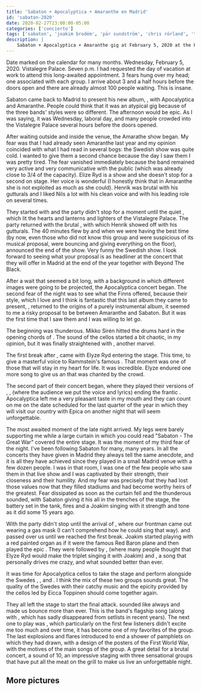 ```yaml
---
title: 'Sabaton + Apocalyptica + Amaranthe en Madrid'
id: 'sabaton-2020'
date: 2020-02-27T23:00:00-05:00
categories: ['concierto']
tags: ['sabaton', 'joakim brodém', 'pär sundström', 'chris rörland', 'tommy johason', 'hannes van dahl', 'the great war', 'apocalyptica', 'eicca toppinen', 'paavo lötjönen', 'perttu kivilaakso', 'mikko sirén', 'cell-0', 'amaranthe', 'elize ryd', 'olof mörck', 'henrik englund', 'nils molin', 'johan andreassen', 'morten løwe sørensen']
description: |
    Sabaton + Apocalyptica + Amaranthe gig at February 5, 2020 at the Palacio de Vistalegre in Madrid
---
```


Date marked on the calendar for many months. Wednesday, February 5, 2020. Vistalegre Palace. Seven p.m. I had requested the day of vacation at work to attend this long-awaited appointment. 3 fears hung over my head; one associated with each group. I arrive about 3 and a half hours before the doors open and there are already almost 100 people waiting. This is insane.

<post-image
    source="sabaton-2020/escenario"
    title="A huge curtain covered the stage before the performances"
/>

Sabaton came back to Madrid to present his new album, <important text = "The Great War" />, with Apocalyptica and Amaranthe. People could think that it was an atypical gig because of the three bands' styles were so different. The afternoon would be epic. As I was saying, it was Wednesday, laboral day, and many people crowded into the Vistalegre Palace several hours before the doors opened.

<post-image
    source="sabaton-2020/amaranthe 01"
    title="Amaranthe and its three singers"
/>

After waiting outside and inside the venue, the Amarathe show began. My fear was that I had already seen Amaranthe last year and my opinion coincided with what I had read in several bogs: the Swedish show was quite cold. I wanted to give them a second chance because the day I saw them I was pretty tired. The fear vanished immediately because the band remained very active and very communicative with the public (which was already close to 3/4 of the capacity). Elize Ryd is a show and she doesn't stop for a second on stage. Her voice is wonderful (I honestly think that in Amaranthe she is not exploited as much as she could). Henrik was brutal with his gutturals and I liked Nils a lot with his clean voice and with his leading role on several times.

<post-image
    source="sabaton-2020/amaranthe 02"
    title="Voice duel between Elize Ryd and Nils Molin"
/>

They started with <important text = "Maximize" /> and the party didn't stop for a moment until the quiet <important text = "Amaranthine" />, which lit the hearts and lanterns and lighters of the Vistalegre Palace. The party returned with the brutal <important text = "GG6" />, with which Henrik showed off with his gutturals. The 40 minutes flew by and when we were having the best time (by now, even those who did not know this group and were suspicious of its musical proposal, were bouncing and giving everything on the floor), <important text="Drop Dead Cynical" /> announced the end of the show. Very funny the Swedish show. I look forward to seeing what your proposal is as headliner at the concert that they will offer in Madrid at the end of the year together with Beyond The Black.

<post-image
    source="sabaton-2020/amaranthe 04"
    title="Elize singing the magical Amaranthine"
/>

After a wait that seemed a bit long, with a background in which different images were going to be projected, the Apocalyptica concert began. The second fear of the night was to see what the Finns offered, because their style, which I love and I think is fantastic that this last album they came to present, <important text = "Cell-0" />, returned to the origins of a purely instrumental album, it seemed to me a risky proposal to be between Amaranthe and Sabaton. But it was the first time that I saw them and I was willing to let go.

<post-image
    source="sabaton-2020/apocalyptica 01"
    title="Mikko Sirén beating the drums"
/>

The beginning was thunderous. Mikko Sirén hitted the drums hard in the opening chords of <important text = "Ashes Of The Modern World" />. The sound of the cellos started a bit chaotic, in my opinion, but it was finally straightened with <important text = "Path" />, another marvel.

<post-image
    source="sabaton-2020/apocalyptica 03"
    title="Eicca Toppinen leading Apocalyptica"
/>

The first break after <important text = "In Route to Mayhem" />, came with Elyze Ryd entering the stage. This time, to give a masterful voice to Rammstein's famous <important text = "Seeman" />. That moment was one of those that will stay in my heart for life. It was incredible. Elyze endured one more song to give us an <important text = "I Don't Care" /> that was chanted by the crowd.

<post-image
    source="sabaton-2020/apocalyptica 04"
    title="Cellos are the main instrument of Apocalyptica"
/>

The second part of their concert began, where they played their versions of <important text = "Thunderstruck" />, <important text = "Seek & Destroy" />, <important text = "Nothing Else Matters" /> (where the audience we put the voice and lyrics) ending the frantic <important text = "Hail Of The Mountain King" />. Apocalyptica left me a very pleasant taste in my mouth and they can count on me on the date scheduled for the last quarter of the year in which they will visit our country with Epica on another night that will seem unforgettable.

<post-image
    source="sabaton-2020/sabaton 01"
    title="The war begin. The Sabaton show starts"
/>

The most awaited moment of the late night arrived. My legs were barely supporting me while a large curtain in which you could read "Sabaton - The Great War" covered the entire stage. It was the moment of my third fear of the night. I've been following Sabaton for many, many years. In all the concerts they have given in Madrid they always tell the same anecdote, and it is all they have achieved since they played in a small Madrid venue with a few dozen people. I was in that room, I was one of the few people who saw them in that live show and I was captivated by their strength, their closeness and their humility. And my fear was precisely that they had lost those values now that they filled stadiums and had become worthy heirs of the greatest. Fear dissipated as soon as the curtain fell and the thunderous <important text = "Ghost Division" /> sounded, with Sabaton giving it his all in the trenches of the stage, the battery set in the tank, fires and a Joakim singing with it strength and tone as it did some 15 years ago.

<post-image
    source="sabaton-2020/sabaton 02"
    title="Joakim on the front line of fire"
/>

With <important text = "The Great War" /> the party didn't stop until the arrival of <important text = "The Attack Of The Dead Men" />, where our frontman came out wearing a gas mask (I can't comprehend how he could sing that way). <important text = "Seven Pillars Of Wisdom" /> and <important text = "Lost Batallion" /> passed over us until we reached the first break. Joakim started playing with a red painted organ as if it were the famous Red Baron plane and then played the epic <important text = "The Red Baron" />. They were followed by <important text = "The Last Stand" />, <important text = "82nd All The Way" /> (where many people thought that Elyze Ryd would make the triplet singing it with Joakim) and <important text = "Night Witches "/>, a song that personally drives me crazy, and what sounded better than ever.

<post-image
    source="sabaton-2020/sabaton 04"
    title="Joakim singing under a gas mask"
/>

It was time for Apocalyptica cellos to take the stage and perform alongside the Swedes <important text = "Angels Calling" />, <important text = "The Price of a Mile" />, <important text = "The Lion From The North "/> and <important text =" Carolus Rex "/>. I think the mix of these two groups sounds great. The quality of the Swedes with their catchy music and the epicity provided by the cellos led by Eicca Toppinen should come together again.

<post-image
    source="sabaton-2020/sabaton 06"
    title="Apocalyptica cellos brought great epicity to the Sabaton sound"
/>

They all left the stage to start the final attack. <important text = "Primo Victoria" /> sounded like always and made us bounce more than ever. This is the band's flagship song (along with <important text = "Attero Dominatus" />, which has sadly disappeared from setlists in recent years). The next one to play was <important text = "Bismarck" />, which particularly on the first few listeners didn't excite me too much and over time, it has become one of my favorites of the group. The last explosions and flares introduced <important text = "To Hell And Back" /> to end a shower of pamphlets on which they had drawn, with a design of the posters of the First World War, with the motives of the main songs of the group. A great detail for a brutal concert, a sound of 10, an impressive staging with three sensational groups that have put all the meat on the grill to make us live an unforgettable night.

## More pictures

<div class="image-gallery">
    <post-image
        source="sabaton-2020/amaranthe 03"
        title="Amaranthe gave it all on the stage of the Palacio de Vistalegre"
    />
    <post-image
        source="sabaton-2020/apocalyptica 02"
        title="Apocalyptica cellos sounded spectacular that night"
    />
    <post-image
        source="sabaton-2020/sabaton 05"
        title="Sabaton and Apocalyptica together is a safe bet"
    />
    <post-image
        source="sabaton-2020/sabaton 03"
        title="Sabaton and Apocalyptica playing together"
    />
</div>
